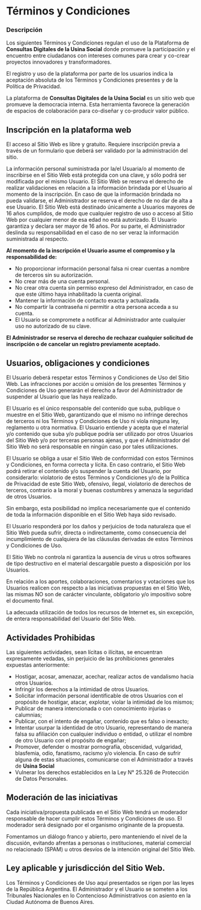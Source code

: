 # Términos y Condiciones
### Descripción

Los siguientes Términos y Condiciones regulan el uso de la Plataforma de **Consultas Digitales de la Usina Social** donde promueve la participación y el encuentro entre ciudadanos con intereses comunes para crear y co-crear proyectos innovadores y transformadores.

El registro y uso de la plataforma por parte de los usuarios indica la aceptación absoluta de los Términos y Condiciones presentes y de la Política de Privacidad.

La plataforma de **Consultas Digitales de la Usina Social** es un sitio web que promueve la democracia interna. Esta herramienta favorece la generación de espacios de colaboración para co-diseñar y co-producir valor público.

## Inscripción en la plataforma web

El acceso al Sitio Web es libre y gratuito. Requiere inscripción previa a través de un formulario que deberá ser validado por la administración del sitio. 

La información personal suministrada por la/el Usuaria/o al momento de inscribirse en el Sitio Web está protegida con una clave, y sólo podrá ser modificada por el mismo Usuario. El Sitio Web se reserva el derecho de realizar validaciones en relación a la información brindada por el Usuario al momento de la inscripción. En caso de que la información brindada no pueda validarse, el Administrador se reserva el derecho de no dar de alta a ese Usuario. El Sitio Web está destinado únicamente a Usuarios mayores de 16 años cumplidos, de modo que cualquier registro de uso o acceso al Sitio Web por cualquier menor de esa edad no está autorizado. El Usuario garantiza y declara ser mayor de 16 años. Por su parte, el Administrador deslinda su responsabilidad en el caso de no ser veraz la información suministrada al respecto.

**Al momento de la inscripción el Usuario asume el compromiso y la responsabilidad de:**

* No proporcionar información personal falsa ni crear cuentas a nombre de terceros sin su autorización.
* No crear más de una cuenta personal.
* No crear otra cuenta sin permiso expreso del Administrador, en caso de que este último haya inhabilitado la cuenta original.
* Mantener la información de contacto exacta y actualizada.
* No compartir la contraseña ni permitir a otra persona acceda a su cuenta.
* El Usuario se compromete a notificar al Administrador ante cualquier uso no autorizado de su clave.


**El Administrador se reserva el derecho de rechazar cualquier solicitud de inscripción o de cancelar un registro previamente aceptado.**

## Usuarios, obligaciones y condiciones

El Usuario deberá respetar estos Términos y Condiciones de Uso del Sitio Web. Las infracciones por acción u omisión de los presentes Términos y Condiciones de Uso generarán el derecho a favor del Administrador de suspender al Usuario que las haya realizado.

El Usuario es el único responsable del contenido que suba, publique o muestre en el Sitio Web, garantizando que el mismo no infringe derechos de terceros ni los Términos y Condiciones de Uso ni viola ninguna ley, reglamento u otra normativa. El Usuario entiende y acepta que el material y/o contenido que suba y/o publique podría ser utilizado por otros Usuarios del Sitio Web y/o por terceras personas ajenas, y que el Administrador del Sitio Web no será responsable en ningún caso por tales utilizaciones.

El Usuario se obliga a usar el Sitio Web de conformidad con estos Términos y Condiciones, en forma correcta y lícita. En caso contrario, el Sitio Web podrá retirar el contenido y/o suspender la cuenta del Usuario, por considerarlo: violatorio de estos Términos y Condiciones y/o de la Política de Privacidad de este Sitio Web, ofensivo, ilegal, violatorio de derechos de terceros, contrario a la moral y buenas costumbres y amenaza la seguridad de otros Usuarios.

Sin embargo, esta posibilidad no implica necesariamente que el contenido de toda la información disponible en el Sitio Web haya sido revisado.

El Usuario responderá por los daños y perjuicios de toda naturaleza que el Sitio Web pueda sufrir, directa o indirectamente, como consecuencia del incumplimiento de cualquiera de las cláusulas derivadas de estos Términos y Condiciones de Uso.

El Sitio Web no controla ni garantiza la ausencia de virus u otros softwares de tipo destructivo en el material descargable puesto a disposición por los Usuarios.

En relación a los aportes, colaboraciones, comentarios y votaciones que los Usuarios realicen con respecto a las iniciativas propuestas en el Sitio Web, las mismas NO son de carácter vinculante, obligatorio y/o impositivo sobre el documento final.

La adecuada utilización de todos los recursos de Internet es, sin excepción, de entera responsabilidad del Usuario del Sitio Web. 

## Actividades Prohibidas

Las siguientes actividades, sean lícitas o ilícitas, se encuentran expresamente vedadas, sin perjuicio de las prohibiciones generales expuestas anteriormente:

* Hostigar, acosar, amenazar, acechar, realizar actos de vandalismo hacia otros Usuarios.
* Infringir los derechos a la intimidad de otros Usuarios.
* Solicitar información personal identificable de otros Usuarios con el propósito de hostigar, atacar, explotar, violar la intimidad de los mismos;
* Publicar de manera intencionada o con conocimiento injurias o calumnias;
* Publicar, con el intento de engañar, contenido que es falso o inexacto;
* Intentar usurpar la identidad de otro Usuario, representando de manera falsa su afiliación con cualquier individuo o entidad, o utilizar el nombre de otro Usuario con el propósito de engañar;
* Promover, defender o mostrar pornografía, obscenidad, vulgaridad, blasfemia, odio, fanatismo, racismo y/o violencia. En caso de sufrir alguna de estas situaciones, comunicarse con el Administrador a través de **Usina Social**
* Vulnerar los derechos establecidos en la Ley N° 25.326 de Protección de Datos Personales.


## Moderación de las iniciativas

Cada iniciativa/propuesta publicada en el Sitio Web tendrá un moderador responsable de hacer cumplir estos Términos y Condiciones de uso. El moderador será designado por el organismo originante de la propuesta.

Fomentamos un diálogo franco y abierto, pero manteniendo el nivel de la discusión, evitando afrentas a personas o instituciones, material comercial no relacionado (SPAM) u otros desvíos de la intención original del Sitio Web. 

## Ley aplicable y jurisdicción del Sitio Web.

Los Términos y Condiciones de Uso aquí presentados se rigen por las leyes de la República Argentina. El Administrador y el Usuario se someten a los Tribunales Nacionales en lo Contencioso Administrativos con asiento en la Ciudad Autónoma de Buenos Aires.
